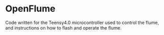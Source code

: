 # OpenFlume

Code written for the Teensy4.0 microcontroller used to control the flume, and instructions on how to flash and operate the flume.